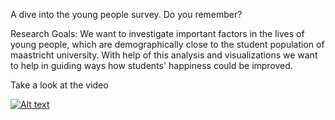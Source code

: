 ﻿A dive into the young people survey. Do you remember?

Research Goals:
We want to investigate important factors in the lives of young people, which are demographically close to the student population of maastricht university. With help of this analysis and visualizations we want to help in guiding ways how students' happiness could be improved.

Take a look at the video

[![Alt text](https://img.youtube.com/vi/ypJ4IqxFY74/0.jpg)](https://www.youtube.com/watch?v=ypJ4IqxFY74)
